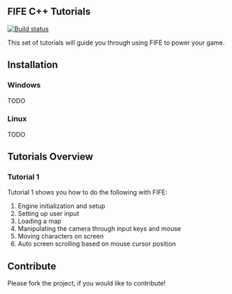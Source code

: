 ## FIFE C++ Tutorials

[![Build status](https://ci.appveyor.com/api/projects/status/w68crw0n1ce75ccv?svg=true)](https://ci.appveyor.com/project/jakoch/fifengine-cpp-tutorials)

This set of tutorials will guide you through using FIFE to power your game.

## Installation 

### Windows

TODO

### Linux

TODO

## Tutorials Overview

### Tutorial 1 

Tutorial 1 shows you how to do the following with FIFE:

1. Engine initialization and setup
2. Setting up user input
3. Loading a map
4. Manipulating the camera through input keys and mouse
5. Moving characters on screen
6. Auto screen scrolling based on mouse cursor position

## Contribute

Please fork the project, if you would like to contribute!
